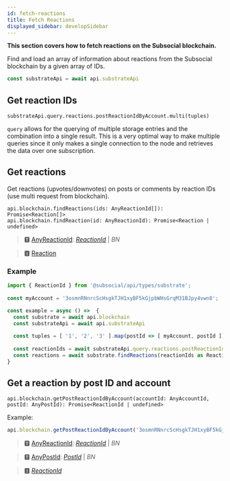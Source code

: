 ```yaml
---
id: fetch-reactions
title: Fetch Reactions
displayed_sidebar: developSidebar
---
```

**This section covers how to fetch reactions on the Subsocial blockchain.**

Find and load an array of information about reactions from the Subsocial blockchain by a given array of IDs.


```js
const substrateApi = await api.substrateApi
```

## Get reaction IDs

```
substrateApi.query.reactions.postReactionIdByAccount.multi(tuples)
```

`query` allows for the querying of multiple storage entries and the combination into a single result. 
This is a very optimal way to make multiple queries since it only makes a single connection to the node and retrieves the data over one subscription.

## Get reactions

Get reactions (upvotes/downvotes) on posts or comments by reaction IDs (use multi request from blockchain).

```
api.blockchain.findReactions(ids: AnyReactionId[]): Promise<Reaction[]>
api.blockchain.findReaction(id: AnyReactionId): Promise<Reaction | undefined>
```

> 🆃 [AnyReactionId](https://docs.subsocial.network/js-docs/js-sdk/modules.html#anyreactionid): [*ReactionId*](https://docs.subsocial.network/js-docs/js-sdk/interfaces/interfaces.reactionid.html) | *BN*

> 🅸 [Reaction](https://docs.subsocial.network/js-docs/js-sdk/interfaces/interfaces.reaction.html)


### Example

```typescript
import { ReactionId } from '@subsocial/api/types/substrate';
  
const myAccount = '3osmnRNnrcScHsgkTJH1xyBF5kGjpbWHsGrqM31BJpy4vwn8';

const example = async () =>  {
  const substrate = await api.blockchain
  const substrateApi = await api.substrateApi
  
  const tuples = [ '1', '2', '3' ].map(postId => [ myAccount, postId ])
  
  const reactionIds = await substrateApi.query.reactions.postReactionIdByAccount.multi(tuples)
  const reactions = await substrate.findReactions(reactionIds as ReactionId[])
}
```

## Get a reaction by post ID and account

```
api.blockchain.getPostReactionIdByAccount(accountId: AnyAccountId, postId: AnyPostId): Promise<ReactionId | undefined>
```

Example: 

```typescript
api.blockchain.getPostReactionIdByAccount('3osmnRNnrcScHsgkTJH1xyBF5kGjpbWHsGrqM31BJpy4vwn8', '1')
```

> 🆃 [AnyReactionId](https://docs.subsocial.network/js-docs/js-sdk/modules.html#anyreactionid): [*ReactionId*](https://docs.subsocial.network/js-docs/js-sdk/interfaces/interfaces.reactionid.html) | *BN*

> 🆃 [AnyPostId](https://docs.subsocial.network/js-docs/js-sdk/modules.html#anypostid): [_PostId_](https://docs.subsocial.network/js-docs/js-sdk/interfaces/interfaces.postid.html) | _BN_

> 🅸 [*ReactionId*](https://docs.subsocial.network/js-docs/js-sdk/interfaces/interfaces.reactionid.html)
